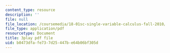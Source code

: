 ```yaml
---
content_type: resource
description: ''
file: null
file_location: /coursemedia/18-01sc-single-variable-calculus-fall-2010/b0473dfafe737d25447be64b06bf305d_BGE3wb7H2PA.pdf
file_type: application/pdf
resourcetype: Document
title: 3play pdf file
uid: b0473dfa-fe73-7d25-447b-e64b06bf305d
---
```

